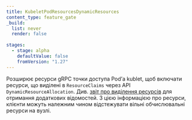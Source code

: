 ```yaml
---
title: KubeletPodResourcesDynamicResources
content_type: feature_gate
_build:
  list: never
  render: false
  
stages:
  - stage: alpha
    defaultValue: false
    fromVersion: "1.27"  
---
```

Розширює ресурси gRPC точки доступа Podʼа kublet, щоб включати ресурси, що виділені в `ResourceClaims` через API `DynamicResourceAllocation`. Див. [звіт про виділення ресурсів](/uk/docs/concepts/extend-kubernetes/compute-storage-net/device-plugins/#monitoring-device-plugin-resources) для отримання додаткових відомостей. З цією інформацією про ресурси, клієнти можуть належним чином відстежувати вільні обчислювальні ресурси на вузлі.

